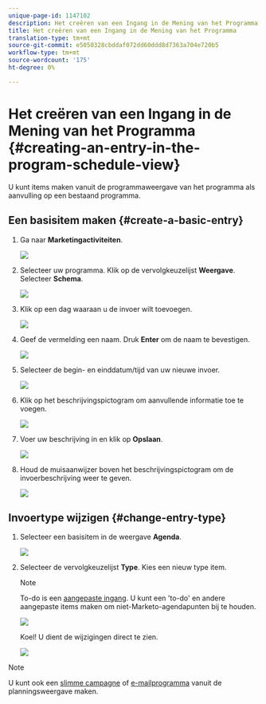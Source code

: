 ```yaml
---
unique-page-id: 1147102
description: Het creëren van een Ingang in de Mening van het Programma van het Programma - Marketo Docs - de Documentatie van het Product
title: Het creëren van een Ingang in de Mening van het Programma
translation-type: tm+mt
source-git-commit: e5050328cbddaf072dd60ddd8d7363a704e720b5
workflow-type: tm+mt
source-wordcount: '175'
ht-degree: 0%

---
```



# Het creëren van een Ingang in de Mening van het Programma {#creating-an-entry-in-the-program-schedule-view}

U kunt items maken vanuit de programmaweergave van het programma als aanvulling op een bestaand programma.

## Een basisitem maken {#create-a-basic-entry}

1. Ga naar **Marketingactiviteiten**.

   ![](assets/login-marketing-activities-1.png)

1. Selecteer uw programma. Klik op de vervolgkeuzelijst **Weergave**. Selecteer **Schema**.

   ![](assets/image2014-9-16-9-3a22-3a7.png)

1. Klik op een dag waaraan u de invoer wilt toevoegen.

   ![](assets/image2014-9-16-9-3a22-3a33.png)

1. Geef de vermelding een naam. Druk **Enter** om de naam te bevestigen.

   ![](assets/image2014-9-16-9-3a22-3a59.png)

1. Selecteer de begin- en einddatum/tijd van uw nieuwe invoer.

   ![](assets/image2014-9-16-9-3a23-3a39.png)

1. Klik op het beschrijvingspictogram om aanvullende informatie toe te voegen.

   ![](assets/image2014-9-16-9-3a25-3a23.png)

1. Voer uw beschrijving in en klik op **Opslaan**.

   ![](assets/image2014-9-16-9-3a25-3a39.png)

1. Houd de muisaanwijzer boven het beschrijvingspictogram om de invoerbeschrijving weer te geven.

   ![](assets/image2014-9-16-9-3a25-3a51.png)

## Invoertype wijzigen {#change-entry-type}

1. Selecteer een basisitem in de weergave **Agenda**.

   ![](assets/image2014-9-16-9-3a26-3a5.png)

1. Selecteer de vervolgkeuzelijst **Type**. Kies een nieuw type item.

   >[!NOTE]
   >
   >To-do is een [aangepaste ingang](/help/marketo/product-docs/core-marketo-concepts/programs/program-schedule-view/create-custom-entry-types.md). U kunt een &#39;to-do&#39; en andere aangepaste items maken om niet-Marketo-agendapunten bij te houden.

   ![](assets/image2014-9-16-9-3a26-3a36.png)

   Koel! U dient de wijzigingen direct te zien.

   ![](assets/image2014-9-16-9-3a27-3a21.png)

>[!NOTE]
>
> U kunt ook een [slimme campagne](/help/marketo/product-docs/core-marketo-concepts/programs/program-schedule-view/creating-a-batch-smart-campaign-in-the-program-schedule-view.md) of [e-mailprogramma](/help/marketo/product-docs/core-marketo-concepts/programs/program-schedule-view/creating-a-new-email-program-in-the-schedule-view.md) vanuit de planningsweergave maken.
